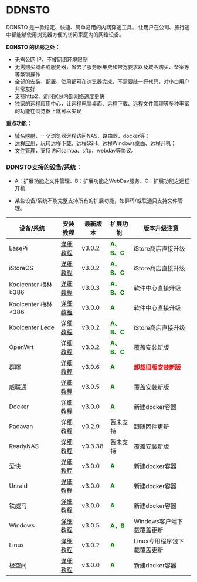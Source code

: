# DDNSTO

DDNSTO 是一款稳定、快速、简单易用的内网穿透工具。
让用户在公司、旅行途中都能够使用浏览器方便的访问家庭内的网络设备。

**DDNSTO 的优秀之处：**

* 无需公网 IP，不被网络环境限制
* 无需购买域名或服务器，省去了服务器年费和带宽要求以及域名购买、备案等等繁琐操作
* 全部的安装、配置、使用都可在浏览器完成，不需要敲一行代码，对小白用户非常友好
* 支持http2，访问家庭内部网络速度更快
* 独家的远程应用中心，让远程电脑桌面、远程下载、远程文件管理等多种丰富的功能在浏览器上就可以实现

**重点功能：**

* [域名映射](/zh/guide/ddnsto/start.md)，一个浏览器远程访问NAS、路由器、docker等；
* [远程应用](/zh/guide/ddnsto/cloudapp.md)，玩转远程下载、远程SSH、远程Windows桌面、远程开机；
* [文件管理](/zh/guide/ddnsto/ddnstofile.md#文件管理)，支持访问samba、sftp、webdav等协议。

### DDNSTO支持的设备/系统：

* A：扩展功能之文件管理、B：扩展功能之WebDav服务、C：扩展功能之远程开机

* 某些设备/系统不能完整支持所有的扩展功能，如群晖/威联通只支持文件管理。

| 设备/系统 | 安装教程 | 最新版本 | 扩展功能 | 版本升级注意 |
|-|-|-|-|-|
|EasePi| [详细教程](/zh/guide/ddnsto/install/device/easepi.html) | v3.0.2 | **<font color=#008000 >A、B、C</font>** | iStore商店直接升级 |
|iStoreOS| [详细教程](/zh/guide/ddnsto/install/device/istoreos.html) | v3.0.2 | **<font color=#008000 >A、B、C</font>** | iStore商店直接升级 |
|Koolcenter 梅林 ≥386| [详细教程](/zh/guide/ddnsto/install/device/koolcenter_merlin.html) | v3.0.3 | **<font color=#008000 >A、B、C</font>** | 软件中心直接升级 |
|Koolcenter 梅林 <386| [详细教程](/zh/guide/ddnsto/install/device/koolcenter_merlin.html) | v3.0.0 | **<font color=#008000 >A</font>** | 软件中心直接升级 |
|Koolcenter Lede| [详细教程](/zh/guide/ddnsto/install/device/koolcenter_lede.html) | v3.0.2 | **<font color=#008000 >A、B、C</font>** | iStore商店直接升级 |
|OpenWrt| [详细教程](/zh/guide/ddnsto/install/device/openwrt.html) | v3.0.2 | **<font color=#008000 >A、B、C</font>** | 覆盖安装新版 |
|群晖| [详细教程](/zh/guide/ddnsto/install/device/synology.html) | v3.0.6 | **<font color=#008000 >A</font>** | **<font color=#ff0000 >卸载旧版安装新版 </font>**|
|威联通| [详细教程](/zh/guide/ddnsto/install/device/qnap.html) | v3.0.5 | **<font color=#008000 >A</font>** | 覆盖安装新版 |
|Docker| [详细教程](/zh/guide/ddnsto/install/device/docker.html) | v3.0.0 | **<font color=#008000 >A</font>** | 新建docker容器 |
|Padavan| [详细教程](/zh/guide/ddnsto/install/device/padavan.html) | v0.2.9 | 暂未支持 | 跟随固件更新 |
|ReadyNAS| [详细教程](/zh/guide/ddnsto/install/device/ready_nas.html) | v0.3.38 | 暂未支持 | 覆盖安装新版 |
|爱快| [详细教程](/zh/guide/ddnsto/install/device/ikuai.html) | v3.0.0 | **<font color=#008000 >A</font>** | 新建docker容器 |
|Unraid| [详细教程](/zh/guide/ddnsto/install/device/docker.html) | v3.0.0 | **<font color=#008000 >A</font>** | 新建docker容器 |
|铁威马| [详细教程](/zh/guide/ddnsto/install/device/docker.html) | v3.0.0 | **<font color=#008000 >A</font>** | 新建docker容器 |
|Windows| [详细教程](/zh/guide/ddnsto/install/device/windows.html) | v3.0.5 | **<font color=#008000 >A、B</font>** | Windows客户端下载覆盖更新 |
|Linux| [详细教程](/zh/guide/ddnsto/install/device/linux.html) | v3.0.2 | **<font color=#008000 >A</font>** | Linux专用程序包下载覆盖更新 |
|极空间| [详细教程](/zh/guide/ddnsto/install/device/docker.html) | v3.0.0 | **<font color=#008000 >A</font>** | 新建docker容器 |

